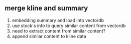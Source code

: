 ## merge kline and summary
1. embedding summary and load into vectordb
2. use stock's info to query similar content from vectordb
1. need to extract content from similar content?
1. append similar content to kline data